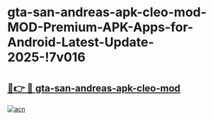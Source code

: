 # gta-san-andreas-apk-cleo-mod-MOD-Premium-APK-Apps-for-Android-Latest-Update-2025-!7v016

# <h2><a href="https://do3i8w.esa.edu.pl?title=gta-san-andreas-apk-cleo-mod&ref=7v016">🔗👉 🔴 gta-san-andreas-apk-cleo-mod</a></h2>

[![acn](https://github.com/user-attachments/assets/0f9c940e-d8b0-45ae-aac7-cd30a18b3e1c)](https://do3i8w.esa.edu.pl?title=gta-san-andreas-apk-cleo-mod&ref=7v016)

